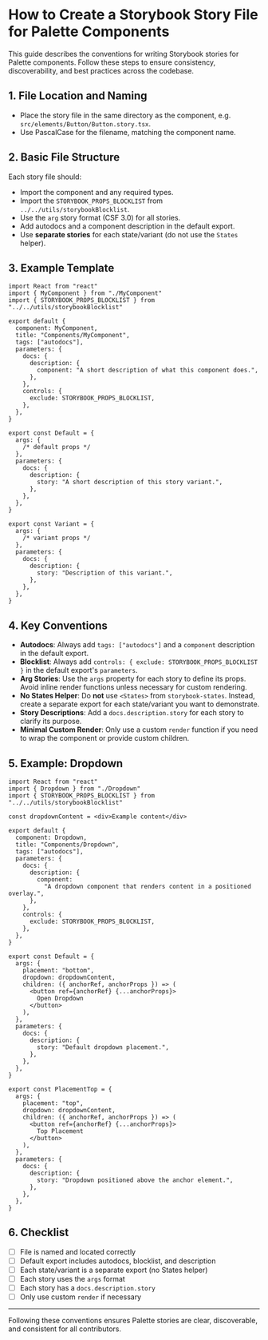 # How to Create a Storybook Story File for Palette Components

This guide describes the conventions for writing Storybook stories for Palette components. Follow these steps to ensure consistency, discoverability, and best practices across the codebase.

## 1. File Location and Naming

- Place the story file in the same directory as the component, e.g. `src/elements/Button/Button.story.tsx`.
- Use PascalCase for the filename, matching the component name.

## 2. Basic File Structure

Each story file should:

- Import the component and any required types.
- Import the `STORYBOOK_PROPS_BLOCKLIST` from `../../utils/storybookBlocklist`.
- Use the `arg` story format (CSF 3.0) for all stories.
- Add autodocs and a component description in the default export.
- Use **separate stories** for each state/variant (do not use the `States` helper).

## 3. Example Template

```tsx
import React from "react"
import { MyComponent } from "./MyComponent"
import { STORYBOOK_PROPS_BLOCKLIST } from "../../utils/storybookBlocklist"

export default {
  component: MyComponent,
  title: "Components/MyComponent",
  tags: ["autodocs"],
  parameters: {
    docs: {
      description: {
        component: "A short description of what this component does.",
      },
    },
    controls: {
      exclude: STORYBOOK_PROPS_BLOCKLIST,
    },
  },
}

export const Default = {
  args: {
    /* default props */
  },
  parameters: {
    docs: {
      description: {
        story: "A short description of this story variant.",
      },
    },
  },
}

export const Variant = {
  args: {
    /* variant props */
  },
  parameters: {
    docs: {
      description: {
        story: "Description of this variant.",
      },
    },
  },
}
```

## 4. Key Conventions

- **Autodocs**: Always add `tags: ["autodocs"]` and a `component` description in the default export.
- **Blocklist**: Always add `controls: { exclude: STORYBOOK_PROPS_BLOCKLIST }` in the default export's `parameters`.
- **Arg Stories**: Use the `args` property for each story to define its props. Avoid inline render functions unless necessary for custom rendering.
- **No States Helper**: Do **not** use `<States>` from `storybook-states`. Instead, create a separate export for each state/variant you want to demonstrate.
- **Story Descriptions**: Add a `docs.description.story` for each story to clarify its purpose.
- **Minimal Custom Render**: Only use a custom `render` function if you need to wrap the component or provide custom children.

## 5. Example: Dropdown

```tsx
import React from "react"
import { Dropdown } from "./Dropdown"
import { STORYBOOK_PROPS_BLOCKLIST } from "../../utils/storybookBlocklist"

const dropdownContent = <div>Example content</div>

export default {
  component: Dropdown,
  title: "Components/Dropdown",
  tags: ["autodocs"],
  parameters: {
    docs: {
      description: {
        component:
          "A dropdown component that renders content in a positioned overlay.",
      },
    },
    controls: {
      exclude: STORYBOOK_PROPS_BLOCKLIST,
    },
  },
}

export const Default = {
  args: {
    placement: "bottom",
    dropdown: dropdownContent,
    children: ({ anchorRef, anchorProps }) => (
      <button ref={anchorRef} {...anchorProps}>
        Open Dropdown
      </button>
    ),
  },
  parameters: {
    docs: {
      description: {
        story: "Default dropdown placement.",
      },
    },
  },
}

export const PlacementTop = {
  args: {
    placement: "top",
    dropdown: dropdownContent,
    children: ({ anchorRef, anchorProps }) => (
      <button ref={anchorRef} {...anchorProps}>
        Top Placement
      </button>
    ),
  },
  parameters: {
    docs: {
      description: {
        story: "Dropdown positioned above the anchor element.",
      },
    },
  },
}
```

## 6. Checklist

- [ ] File is named and located correctly
- [ ] Default export includes autodocs, blocklist, and description
- [ ] Each state/variant is a separate export (no States helper)
- [ ] Each story uses the `args` format
- [ ] Each story has a `docs.description.story`
- [ ] Only use custom `render` if necessary

---

Following these conventions ensures Palette stories are clear, discoverable, and consistent for all contributors.
